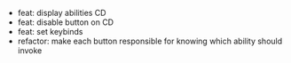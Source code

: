 - feat: display abilities CD
- feat: disable button on CD
- feat: set keybinds
- refactor: make each button responsible for knowing which ability should invoke
